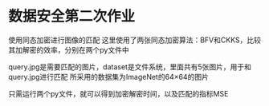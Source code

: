 # 数据安全第二次作业
使用同态加密进行图像的匹配
这里使用了两张同态加密算法：BFV和CKKS，比较其加解密的效率，分别在两个py文件中

query.jpg是需要匹配的图片，dataset是文件系统，里面共有5张图片，用于和query.jpg进行匹配
所采用的数据集为ImageNet的64×64的图片

只需运行两个py文件，就可以得到加密解密时间，以及匹配的指标MSE
